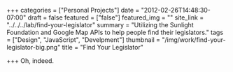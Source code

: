 +++
categories = ["Personal Projects"]
date = "2012-02-26T14:48:30-07:00"
draft = false
featured = ["false"]
featured_img = ""
site_link = "../../../lab/find-your-legislator"
summary = "Utilizing the Sunlight Foundation and Google Map APIs to help people find their legislators."
tags = ["Design", "JavaScript", "Develpment"]
thumbnail = "/img/work/find-your-legislator-big.png"
title = "Find Your Legislator"

+++
Oh, indeed.
